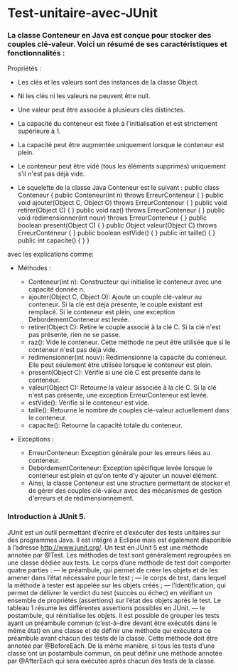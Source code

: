 # Test-unitaire-avec-JUnit
### La classe Conteneur en Java est conçue pour stocker des couples clé-valeur. Voici un résumé de ses caractéristiques et fonctionnalités :

Propriétés :

- Les clés et les valeurs sont des instances de la classe Object.
- Ni les clés ni les valeurs ne peuvent être null.
- Une valeur peut être associée à plusieurs clés distinctes.
- La capacité du conteneur est fixée à l'initialisation et est strictement supérieure à 1.
- La capacité peut être augmentée uniquement lorsque le conteneur est plein.
- Le conteneur peut être vidé (tous les éléments supprimés) uniquement s'il n'est pas déjà vide.

- Le squelette de la classe Java Conteneur est le suivant :
    public class Conteneur {
    public Conteneur(int n) throws ErreurConteneur { }
    public void ajouter(Object C, Object O) throws ErreurConteneur { }
    public void retirer(Object C) { }
    public void raz() throws ErreurConteneur { }
    public void redimensionner(int nouv) throws ErreurConteneur { }
    public boolean present(Object C) { }
    public Object valeur(Object C) throws ErreurConteneur { }
    public boolean estVide() { }
    public int taille() { }
    public int capacite() { }
    }

avec les explications comme: 
- Méthodes :

    - Conteneur(int n): Constructeur qui initialise le conteneur avec une capacité donnée n.
    - ajouter(Object C, Object O): Ajoute un couple clé-valeur au conteneur. Si la clé est déjà présente, le couple existant est remplacé. Si le conteneur est plein, une exception DebordementConteneur est levée.
    - retirer(Object C): Retire le couple associé à la clé C. Si la clé n'est pas présente, rien ne se passe.
    - raz(): Vide le conteneur. Cette méthode ne peut être utilisée que si le conteneur n'est pas déjà vide.
    - redimensionner(int nouv): Redimensionne la capacité du conteneur. Elle peut seulement être utilisée lorsque le conteneur est plein.
    - present(Object C): Vérifie si une clé C est présente dans le conteneur.
    - valeur(Object C): Retourne la valeur associée à la clé C. Si la clé n'est pas présente, une exception ErreurConteneur est levée.
    - estVide(): Vérifie si le conteneur est vide.
    - taille(): Retourne le nombre de couples clé-valeur actuellement dans le conteneur.
    - capacite(): Retourne la capacité totale du conteneur.
- Exceptions :

    - ErreurConteneur: Exception générale pour les erreurs liées au conteneur.
    - DebordementConteneur: Exception spécifique levée lorsque le conteneur est plein et qu'on tente d'y ajouter un nouvel élément.
    - Ainsi, la classe Conteneur est une structure permettant de stocker et de gérer des couples clé-valeur avec des mécanismes de gestion d'erreurs et de redimensionnement.
 
### Introduction à JUnit 5.
JUnit est un outil permettant d’écrire et d’exécuter des tests unitaires sur des programmes Java. Il est intégré à Eclipse mais est également disponible à l’adresse http://www.junit.org/.
Un test en JUnit 5 est une méthode annotée par @Test. Les méthodes de test sont généralement regroupées en une classe dédiée aux tests. Le corps d’une méthode de test doit comporter quatre parties :
— le préambule, qui permet de créer les objets et de les amener dans l’état nécessaire pour
le test ;
— le corps de test, dans lequel la méthode à tester est appelée sur les objets créés ;
— l’identification, qui permet de délivrer le verdict du test (succès ou échec) en vérifiant
un ensemble de propriétés (assertions) sur l’état des objets après le test. Le tableau 1
résume les différentes assertions possibles en JUnit.
— le postambule, qui réinitialise les objets.
Il est possible de grouper les tests ayant un préambule commun (c’est-à-dire devant être exécutés dans le même état) en une classe et de définir une méthode qui exécutera ce préambule
avant chacun des tests de la classe. Cette méthode doit être annotée par @BeforeEach. De la
même manière, si tous les tests d’une classe ont un postambule commun, on peut définir une
méthode annotée par @AfterEach qui sera exécutée après chacun des tests de la classe.
